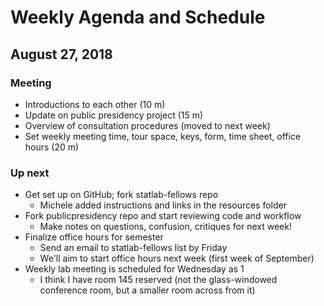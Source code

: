 # Weekly Agenda and Schedule

## August 27, 2018
### Meeting

* Introductions to each other (10 m)
* Update on public presidency project (15 m)
* Overview of consultation procedures (moved to next week)
* Set weekly meeting time, tour space, keys, form, time sheet, office hours (20 m)

### Up next

* Get set up on GitHub; fork statlab-fellows repo
  * Michele added instructions and links in the resources folder
* Fork publicpresidency repo and start reviewing code and workflow
  * Make notes on questions, confusion, critiques for next week!
* Finalize office hours for semester
  * Send an email to statlab-fellows list by Friday
  * We'll aim to start office hours next week (first week of September)
* Weekly lab meeting is scheduled for Wednesday as 1
  * I think I have room 145 reserved (not the glass-windowed conference room, but a smaller room across from it)
